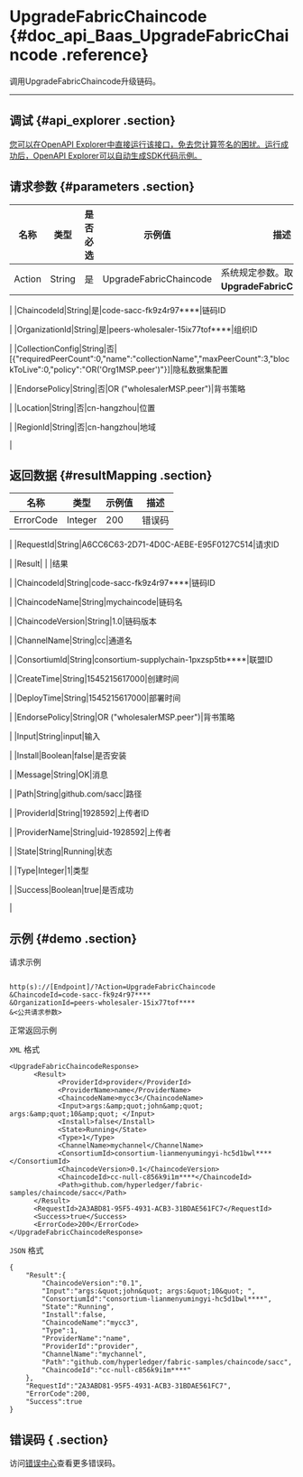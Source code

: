 # UpgradeFabricChaincode {#doc_api_Baas_UpgradeFabricChaincode .reference}

调用UpgradeFabricChaincode升级链码。

 **** 

## 调试 {#api_explorer .section}

[您可以在OpenAPI Explorer中直接运行该接口，免去您计算签名的困扰。运行成功后，OpenAPI Explorer可以自动生成SDK代码示例。](https://api.aliyun.com/#product=Baas&api=UpgradeFabricChaincode&type=RPC&version=2018-12-21)

## 请求参数 {#parameters .section}

|名称|类型|是否必选|示例值|描述|
|--|--|----|---|--|
|Action|String|是|UpgradeFabricChaincode|系统规定参数。取值：**UpgradeFabricChaincode**。

 |
|ChaincodeId|String|是|code-sacc-fk9z4r97\*\*\*\*|链码ID

 |
|OrganizationId|String|是|peers-wholesaler-15ix77tof\*\*\*\*|组织ID

 |
|CollectionConfig|String|否|\[\{"requiredPeerCount":0,"name":"collectionName","maxPeerCount":3,"blockToLive":0,"policy":"OR\('Org1MSP.peer'\)"\}\]|隐私数据集配置

 |
|EndorsePolicy|String|否|OR \("wholesalerMSP.peer"\)|背书策略

 |
|Location|String|否|cn-hangzhou|位置

 |
|RegionId|String|否|cn-hangzhou|地域

 |

## 返回数据 {#resultMapping .section}

|名称|类型|示例值|描述|
|--|--|---|--|
|ErrorCode|Integer|200|错误码

 |
|RequestId|String|A6CC6C63-2D71-4D0C-AEBE-E95F0127C514|请求ID

 |
|Result| | |结果

 |
|ChaincodeId|String|code-sacc-fk9z4r97\*\*\*\*|链码ID

 |
|ChaincodeName|String|mychaincode|链码名

 |
|ChaincodeVersion|String|1.0|链码版本

 |
|ChannelName|String|cc|通道名

 |
|ConsortiumId|String|consortium-supplychain-1pxzsp5tb\*\*\*\*|联盟ID

 |
|CreateTime|String|1545215617000|创建时间

 |
|DeployTime|String|1545215617000|部署时间

 |
|EndorsePolicy|String|OR \("wholesalerMSP.peer"\)|背书策略

 |
|Input|String|input|输入

 |
|Install|Boolean|false|是否安装

 |
|Message|String|OK|消息

 |
|Path|String|github.com/sacc|路径

 |
|ProviderId|String|1928592|上传者ID

 |
|ProviderName|String|uid-1928592|上传者

 |
|State|String|Running|状态

 |
|Type|Integer|1|类型

 |
|Success|Boolean|true|是否成功

 |

## 示例 {#demo .section}

请求示例

``` {#request_demo}

http(s)://[Endpoint]/?Action=UpgradeFabricChaincode
&ChaincodeId=code-sacc-fk9z4r97****
&OrganizationId=peers-wholesaler-15ix77tof****
&<公共请求参数>

```

正常返回示例

`XML` 格式

``` {#xml_return_success_demo}
<UpgradeFabricChaincodeResponse>
	  <Result>
		    <ProviderId>provider</ProviderId>
		    <ProviderName>name</ProviderName>
		    <ChaincodeName>mycc3</ChaincodeName>
		    <Input>args:&amp;quot;john&amp;quot; args:&amp;quot;10&amp;quot; </Input>
		    <Install>false</Install>
		    <State>Running</State>
		    <Type>1</Type>
		    <ChannelName>mychannel</ChannelName>
		    <ConsortiumId>consortium-lianmenyumingyi-hc5d1bwl****</ConsortiumId>
		    <ChaincodeVersion>0.1</ChaincodeVersion>
		    <ChaincodeId>cc-null-c856k9i1m****</ChaincodeId>
		    <Path>github.com/hyperledger/fabric-samples/chaincode/sacc</Path>
	  </Result>
	  <RequestId>2A3ABD81-95F5-4931-ACB3-31BDAE561FC7</RequestId>
	  <Success>true</Success>
	  <ErrorCode>200</ErrorCode>
</UpgradeFabricChaincodeResponse>
```

`JSON` 格式

``` {#json_return_success_demo}
{
	"Result":{
		"ChaincodeVersion":"0.1",
		"Input":"args:&quot;john&quot; args:&quot;10&quot; ",
		"ConsortiumId":"consortium-lianmenyumingyi-hc5d1bwl****",
		"State":"Running",
		"Install":false,
		"ChaincodeName":"mycc3",
		"Type":1,
		"ProviderName":"name",
		"ProviderId":"provider",
		"ChannelName":"mychannel",
		"Path":"github.com/hyperledger/fabric-samples/chaincode/sacc",
		"ChaincodeId":"cc-null-c856k9i1m****"
	},
	"RequestId":"2A3ABD81-95F5-4931-ACB3-31BDAE561FC7",
	"ErrorCode":200,
	"Success":true
}
```

## 错误码 { .section}

访问[错误中心](https://error-center.aliyun.com/status/product/Baas)查看更多错误码。

